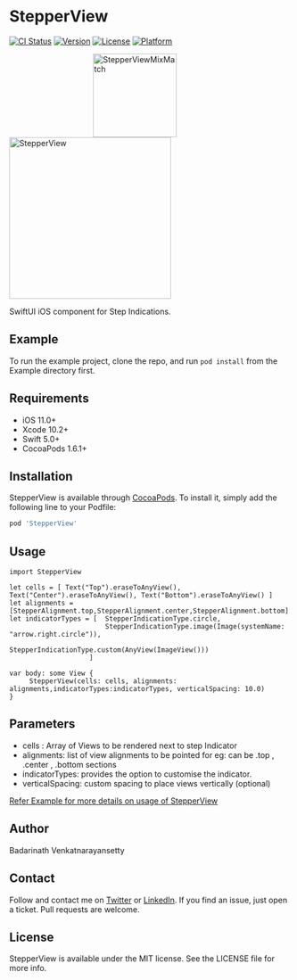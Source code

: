 # StepperView

[![CI Status](https://img.shields.io/travis/badrinathvm/StepperView.svg?style=flat)](https://travis-ci.org/badrinathvm/StepperView)
[![Version](https://img.shields.io/cocoapods/v/StepperView.svg?style=flat)](https://cocoapods.org/pods/StepperView)
[![License](https://img.shields.io/cocoapods/l/StepperView.svg?style=flat)](https://cocoapods.org/pods/StepperView)
[![Platform](https://img.shields.io/cocoapods/p/StepperView.svg?style=flat)](https://cocoapods.org/pods/StepperView)

<img src="https://raw.githubusercontent.com/badrinathvm/StepperView/master/images/mixmatch.png" width="150MixMatch" alt="StepperViewMixMatch" align="left" hspace= "150"/>
<img src="https://raw.githubusercontent.com/badrinathvm/StepperView/master/images/stepperView.gif" width="290" alt="StepperView" align = "center"/>

SwiftUI iOS component for Step Indications.

## Example

To run the example project, clone the repo, and run `pod install` from the Example directory first.

## Requirements
- iOS 11.0+
- Xcode 10.2+
- Swift 5.0+
- CocoaPods 1.6.1+

## Installation

StepperView is available through [CocoaPods](https://cocoapods.org). To install
it, simply add the following line to your Podfile:

```ruby
pod 'StepperView'
```
## Usage

```
import StepperView

let cells = [ Text("Top").eraseToAnyView(),  Text("Center").eraseToAnyView(), Text("Bottom").eraseToAnyView() ]
let alignments = [StepperAlignment.top,StepperAlignment.center,StepperAlignment.bottom]
let indicatorTypes = [  StepperIndicationType.circle,
                        StepperIndicationType.image(Image(systemName: "arrow.right.circle")),
                        StepperIndicationType.custom(AnyView(ImageView()))
                    ]

var body: some View {
     StepperView(cells: cells, alignments: alignments,indicatorTypes:indicatorTypes, verticalSpacing: 10.0)
}
```
## Parameters
- cells : Array of Views to be rendered next to step Indicator 
- alignments: list of view alignments to be pointed for eg: can be  .top , .center , .bottom sections
- indicatorTypes: provides the option to customise the indicator.
- verticalSpacing: custom spacing to place views vertically (optional)

<p>
    <a href="https://github.com/badrinathvm/StepperView/blob/master/Example/StepperView/StepDesignerView.swift">Refer Example for more details on usage of StepperView</a>
</p>

## Author

Badarinath Venkatnarayansetty

## Contact
Follow and contact me on <a href="https://twitter.com/badrivm">Twitter</a> or <a href="https://www.linkedin.com/in/badarinath-venkatnarayansetty-abb79146/">LinkedIn</a>. If you find an issue, just open a ticket. Pull requests are welcome.

## License

StepperView is available under the MIT license. See the LICENSE file for more info.

